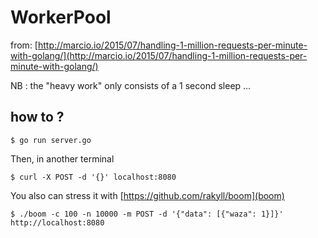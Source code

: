 # WorkerPool

from: [http://marcio.io/2015/07/handling-1-million-requests-per-minute-with-golang/](http://marcio.io/2015/07/handling-1-million-requests-per-minute-with-golang/)


NB : the "heavy work" only consists of a 1 second sleep ...


## how to ?

    $ go run server.go


Then, in another terminal

    $ curl -X POST -d '{}' localhost:8080


You also can stress it with [https://github.com/rakyll/boom](boom)

    $ ./boom -c 100 -n 10000 -m POST -d '{"data": [{"waza": 1}]}' http://localhost:8080


